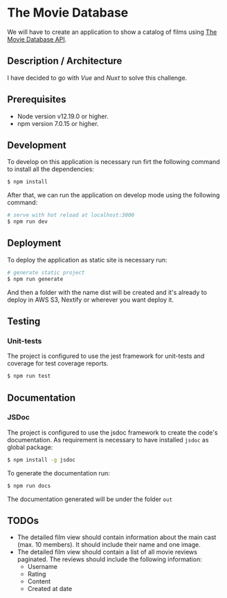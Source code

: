 # The Movie Database

We will have to create an application to show a catalog of films using [The Movie Database API][movie-database].

## Description / Architecture

I have decided to go with _Vue_ and _Nuxt_ to solve this challenge.

## Prerequisites

- Node version v12.19.0 or higher.
- npm version 7.0.15 or higher.

## Development

To develop on this application is necessary run firt the following command to install all the dependencies:

```bash
$ npm install

```

After that, we can run the application on develop mode using the following command:

```bash
# serve with hot reload at localhost:3000
$ npm run dev
```

## Deployment

To deploy the application as static site is necessary run:

```bash
# generate static project
$ npm run generate

```

And then a folder with the name dist will be created and it's already to deploy in AWS S3, Nextify or wherever you want deploy it.

## Testing

### Unit-tests

The project is configured to use the jest framework for unit-tests and coverage for test coverage reports.

```bash
$ npm run test
```

## Documentation

### JSDoc

The project is configured to use the jsdoc framework to create the code's documentation. As requirement is necessary to have installed `jsdoc` as global package:

```bash
$ npm install -g jsdoc
```

To generate the documentation run:

```bash
$ npm run docs
```

The documentation generated will be under the folder `out`

## TODOs

- The detailed film view should contain information about the main cast (max. 10 members). It should include their name and one image.
- The detailed film view should contain a list of all movie reviews paginated. The reviews should include the following information:
  - Username
  - Rating
  - Content
  - Created at date

[movie-database]: https://www.themoviedb.org/

